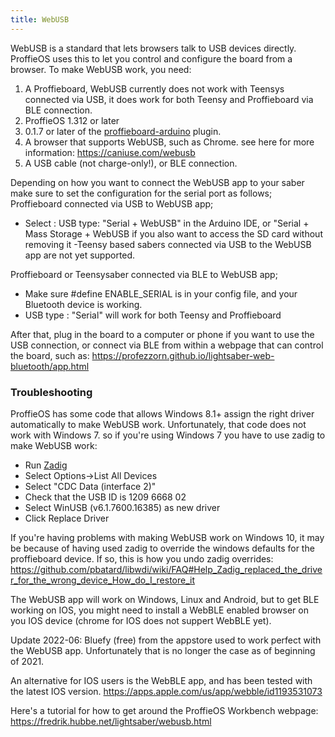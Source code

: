 ```yaml
---
title: WebUSB
---
```

WebUSB is a standard that lets browsers talk to USB devices directly. ProffieOS uses this to let you control and configure the board from a browser. To make WebUSB work, you need:

1. A Proffieboard, WebUSB currently does not work with Teensys connected via USB, it does work for both Teensy and Proffieboard via BLE connection.
2. ProffieOS 1.312 or later
3. 0.1.7 or later of the [proffieboard-arduino](https://github.com/profezzorn/arduino-proffieboard) plugin.
4. A browser that supports WebUSB, such as Chrome. see here for more information: https://caniuse.com/webusb
5. A USB cable (not charge-only!), or BLE connection.

Depending on how you want to connect the WebUSB app to your saber make sure to set the configuration for the serial port as follows;
Proffieboard connected via USB to WebUSB app;
- Select :  USB type: "Serial + WebUSB" in the Arduino IDE, or "Serial + Mass Storage + WebUSB if you also want to access the SD card without removing it
-Teensy based sabers connected via USB to the WebUSB app are not yet supported.

Proffieboard or Teensysaber connected via BLE to WebUSB app;
- Make sure #define ENABLE_SERIAL is in your config file, and your Bluetooth device is working. 
- USB type : "Serial" will work for both Teensy and Proffieboard

After that, plug in the board to a computer or phone if you want to use the USB connection, or connect via BLE from within a webpage that can control the board, such as: https://profezzorn.github.io/lightsaber-web-bluetooth/app.html

### Troubleshooting

ProffieOS has some code that allows Windows 8.1+ assign the right driver automatically to make WebUSB work.
Unfortunately, that code does not work with Windows 7. so if you're using Windows 7 you have to use zadig to make WebUSB work:

* Run [Zadig](zadig.md)
* Select Options->List All Devices
* Select "CDC Data (interface 2)"
* Check that the USB ID is 1209 6668 02
* Select WinUSB (v6.1.7600.16385) as new driver
* Click Replace Driver

If you're having problems with making WebUSB work on Windows 10, it may be because of having used zadig to override the windows defaults for the proffieboard device. If so, this is how you undo zadig overrides: https://github.com/pbatard/libwdi/wiki/FAQ#Help_Zadig_replaced_the_driver_for_the_wrong_device_How_do_I_restore_it

The WebUSB app will work on Windows, Linux and Android, but to get BLE working on IOS, you might need to install a WebBLE enabled browser on you IOS device (chrome for IOS does not suppert WebBLE yet). 

Update 2022-06: Bluefy (free) from the appstore used to work perfect with the WebUSB app. Unfortunately that is no longer the case as of beginning of 2021. 

An alternative for IOS users is the WebBLE app, and has been tested with the latest IOS version. https://apps.apple.com/us/app/webble/id1193531073


Here's a tutorial for how to get around the ProffieOS Workbench webpage:  
https://fredrik.hubbe.net/lightsaber/webusb.html